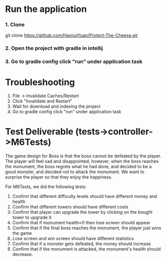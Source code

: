 # Run the application
### 1. Clone
git clone https://github.com/HaojunYuan/Protect-The-Cheese.git
### 2. Open the project with gradle in intellij
### 3. Go to gradle config click "run" under application task

# Troubleshooting
1. File -> Invalidate Caches/Restart
2. Click "Invalidate and Restart"
3. Wait for download and indexing the project
4. Go to gradle config click "run" under application task

# Test Deliverable (tests->controller->M6Tests)
The game design for Boss is that the boss cannot be defeated by the player. The player will feel sad and disappointed, however, when the boss reaches the monument, the boss regrets what he had done, and decided to be a good monster, and decided not to attack the monument. We want to surprise the player so that they enjoy the happiness.

For M6Tests, we did the following tests:

1. Confirm that different difficulty levels should have different money and health
2. Confirm that different towers should have different costs
3. Confirm that player can upgrade the tower by clicking on the bought tower to upgrade it
4. Confirm that if monument health<0 then lose screen should appear
5. Confirm that if the final boss reaches the monument, the player just wins the game
6. Lose screen and win screen should have different statistics
7. Confirm that if a monster gets defeated, the money should increase
8. Confirm that if the monument is attacked, the monument's health should decrease.
